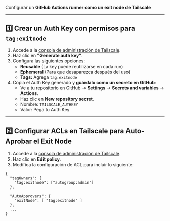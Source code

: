 Configurar un **GitHub Actions runner como un exit node de Tailscale**

---

## 1️⃣ Crear un Auth Key con permisos para `tag:exitnode`

1. Accede a la [consola de administración de Tailscale](https://login.tailscale.com/admin/settings/keys).
2. Haz clic en **"Generate auth key"**.
3. Configura las siguientes opciones:
   - **Reusable**  (La key puede reutilizarse en cada run)
   - **Ephemeral** (Para que desaparezca después del uso)
   - **Tags:** Agrega `tag:exitnode`
4. Copia el Auth Key generado y **guárdalo como un secreto en GitHub**:
   - Ve a tu repositorio en GitHub → **Settings** → **Secrets and variables** → **Actions**.
   - Haz clic en **New repository secret**.
   - Nombre: `TAILSCALE_AUTHKEY`
   - Valor: Pega tu Auth Key

---

## 2️⃣ Configurar ACLs en Tailscale para Auto-Aprobar el Exit Node

1. Accede a la [consola de administración de Tailscale](https://login.tailscale.com/admin/acls).
2. Haz clic en **Edit policy**.
3. Modifica la configuración de ACL para incluir lo siguiente:

```jsonc
{
  "tagOwners": {
    "tag:exitnode": ["autogroup:admin"]
  },

  "AutoApprovers": {
    "exitNode": [ "tag:exitnode" ]
  },
  ...
}
